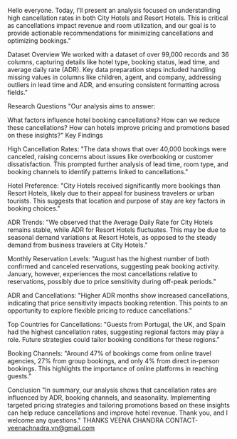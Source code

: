 Hello everyone. Today, I’ll present an analysis focused on understanding high cancellation rates in both City Hotels and Resort Hotels. This is critical as cancellations impact revenue and room utilization, and our goal is to provide actionable recommendations for minimizing cancellations and optimizing bookings."

Dataset Overview
We worked with a dataset of over 99,000 records and 36 columns, capturing details like hotel type, booking status, lead time, and average daily rate (ADR). Key data preparation steps included handling missing values in columns like children, agent, and company, addressing outliers in lead time and ADR, and ensuring consistent formatting across fields."

Research Questions
"Our analysis aims to answer:

What factors influence hotel booking cancellations?
How can we reduce these cancellations?
How can hotels improve pricing and promotions based on these insights?"
Key Findings

High Cancellation Rates: "The data shows that over 40,000 bookings were canceled, raising concerns about issues like overbooking or customer dissatisfaction. This prompted further analysis of lead time, room type, and booking channels to identify patterns linked to cancellations."

Hotel Preference: "City Hotels received significantly more bookings than Resort Hotels, likely due to their appeal for business travelers or urban tourists. This suggests that location and purpose of stay are key factors in booking choices."

ADR Trends: "We observed that the Average Daily Rate for City Hotels remains stable, while ADR for Resort Hotels fluctuates. This may be due to seasonal demand variations at Resort Hotels, as opposed to the steady demand from business travelers at City Hotels."

Monthly Reservation Levels: "August has the highest number of both confirmed and canceled reservations, suggesting peak booking activity. January, however, experiences the most cancellations relative to reservations, possibly due to price sensitivity during off-peak periods."

ADR and Cancellations: "Higher ADR months show increased cancellations, indicating that price sensitivity impacts booking retention. This points to an opportunity to explore flexible pricing to reduce cancellations."

Top Countries for Cancellations: "Guests from Portugal, the UK, and Spain had the highest cancellation rates, suggesting regional factors may play a role. Future strategies could tailor booking conditions for these regions."

Booking Channels: "Around 47% of bookings come from online travel agencies, 27% from group bookings, and only 4% from direct in-person bookings. This highlights the importance of online platforms in reaching guests."

Conclusion
"In summary, our analysis shows that cancellation rates are influenced by ADR, booking channels, and seasonality. Implementing targeted pricing strategies and tailoring promotions based on these insights can help reduce cancellations and improve hotel revenue. Thank you, and I welcome any questions."
THANKS
VEENA CHANDRA
CONTACT- veenachnadra.vn@gmail.com
